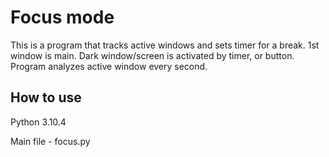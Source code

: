 # Focus mode
This is a program that tracks active windows and sets timer for a break.
1st window is main. Dark window/screen is activated by timer, or button.
Program analyzes active window every second.

## How to use
Python 3.10.4

Main file - focus.py
